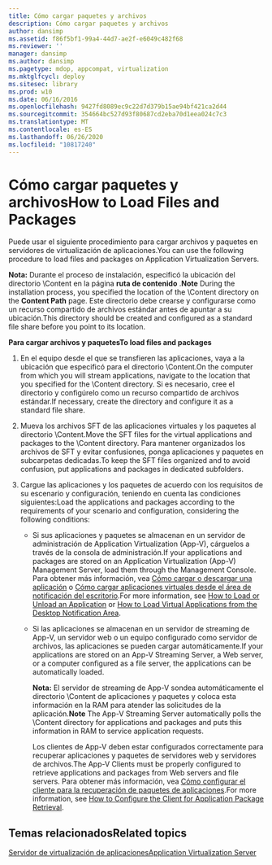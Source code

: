 ```yaml
---
title: Cómo cargar paquetes y archivos
description: Cómo cargar paquetes y archivos
author: dansimp
ms.assetid: f86f5bf1-99a4-44d7-ae2f-e6049c482f68
ms.reviewer: ''
manager: dansimp
ms.author: dansimp
ms.pagetype: mdop, appcompat, virtualization
ms.mktglfcycl: deploy
ms.sitesec: library
ms.prod: w10
ms.date: 06/16/2016
ms.openlocfilehash: 9427fd8089ec9c22d7d379b15ae94bf421ca2d44
ms.sourcegitcommit: 354664bc527d93f80687cd2eba70d1eea024c7c3
ms.translationtype: MT
ms.contentlocale: es-ES
ms.lasthandoff: 06/26/2020
ms.locfileid: "10817240"
---
```

# <span data-ttu-id="dd969-103">Cómo cargar paquetes y archivos</span><span class="sxs-lookup"><span data-stu-id="dd969-103">How to Load Files and Packages</span></span>


<span data-ttu-id="dd969-104">Puede usar el siguiente procedimiento para cargar archivos y paquetes en servidores de virtualización de aplicaciones.</span><span class="sxs-lookup"><span data-stu-id="dd969-104">You can use the following procedure to load files and packages on Application Virtualization Servers.</span></span>

<span data-ttu-id="dd969-105">**Nota:**  Durante el proceso de instalación, especificó la ubicación del directorio \\Content en la página **ruta de contenido** .</span><span class="sxs-lookup"><span data-stu-id="dd969-105">**Note** During the installation process, you specified the location of the \\Content directory on the **Content Path** page.</span></span> <span data-ttu-id="dd969-106">Este directorio debe crearse y configurarse como un recurso compartido de archivos estándar antes de apuntar a su ubicación.</span><span class="sxs-lookup"><span data-stu-id="dd969-106">This directory should be created and configured as a standard file share before you point to its location.</span></span>

 

**<span data-ttu-id="dd969-107">Para cargar archivos y paquetes</span><span class="sxs-lookup"><span data-stu-id="dd969-107">To load files and packages</span></span>**

1.  <span data-ttu-id="dd969-108">En el equipo desde el que se transfieren las aplicaciones, vaya a la ubicación que especificó para el directorio \\Content.</span><span class="sxs-lookup"><span data-stu-id="dd969-108">On the computer from which you will stream applications, navigate to the location that you specified for the \\Content directory.</span></span> <span data-ttu-id="dd969-109">Si es necesario, cree el directorio y configúrelo como un recurso compartido de archivos estándar.</span><span class="sxs-lookup"><span data-stu-id="dd969-109">If necessary, create the directory and configure it as a standard file share.</span></span>

2.  <span data-ttu-id="dd969-110">Mueva los archivos SFT de las aplicaciones virtuales y los paquetes al directorio \\Content.</span><span class="sxs-lookup"><span data-stu-id="dd969-110">Move the SFT files for the virtual applications and packages to the \\Content directory.</span></span> <span data-ttu-id="dd969-111">Para mantener organizados los archivos de SFT y evitar confusiones, ponga aplicaciones y paquetes en subcarpetas dedicadas.</span><span class="sxs-lookup"><span data-stu-id="dd969-111">To keep the SFT files organized and to avoid confusion, put applications and packages in dedicated subfolders.</span></span>

3.  <span data-ttu-id="dd969-112">Cargue las aplicaciones y los paquetes de acuerdo con los requisitos de su escenario y configuración, teniendo en cuenta las condiciones siguientes:</span><span class="sxs-lookup"><span data-stu-id="dd969-112">Load the applications and packages according to the requirements of your scenario and configuration, considering the following conditions:</span></span>

    -   <span data-ttu-id="dd969-113">Si sus aplicaciones y paquetes se almacenan en un servidor de administración de Application Virtualization (App-V), cárguelos a través de la consola de administración.</span><span class="sxs-lookup"><span data-stu-id="dd969-113">If your applications and packages are stored on an Application Virtualization (App-V) Management Server, load them through the Management Console.</span></span> <span data-ttu-id="dd969-114">Para obtener más información, vea [Cómo cargar o descargar una aplicación](how-to-load-or-unload-an-application.md) o [Cómo cargar aplicaciones virtuales desde el área de notificación del escritorio](how-to-load-virtual-applications-from-the-desktop-notification-area.md).</span><span class="sxs-lookup"><span data-stu-id="dd969-114">For more information, see [How to Load or Unload an Application](how-to-load-or-unload-an-application.md) or [How to Load Virtual Applications from the Desktop Notification Area](how-to-load-virtual-applications-from-the-desktop-notification-area.md).</span></span>

    -   <span data-ttu-id="dd969-115">Si las aplicaciones se almacenan en un servidor de streaming de App-V, un servidor web o un equipo configurado como servidor de archivos, las aplicaciones se pueden cargar automáticamente.</span><span class="sxs-lookup"><span data-stu-id="dd969-115">If your applications are stored on an App-V Streaming Server, a Web server, or a computer configured as a file server, the applications can be automatically loaded.</span></span>

        <span data-ttu-id="dd969-116">**Nota:**  El servidor de streaming de App-V sondea automáticamente el directorio \\Content de aplicaciones y paquetes y coloca esta información en la RAM para atender las solicitudes de la aplicación.</span><span class="sxs-lookup"><span data-stu-id="dd969-116">**Note** The App-V Streaming Server automatically polls the \\Content directory for applications and packages and puts this information in RAM to service application requests.</span></span>

        <span data-ttu-id="dd969-117">Los clientes de App-V deben estar configurados correctamente para recuperar aplicaciones y paquetes de servidores web y servidores de archivos.</span><span class="sxs-lookup"><span data-stu-id="dd969-117">The App-V Clients must be properly configured to retrieve applications and packages from Web servers and file servers.</span></span> <span data-ttu-id="dd969-118">Para obtener más información, vea [Cómo configurar el cliente para la recuperación de paquetes de aplicaciones](how-to-configure-the-client-for-application-package-retrieval.md).</span><span class="sxs-lookup"><span data-stu-id="dd969-118">For more information, see [How to Configure the Client for Application Package Retrieval](how-to-configure-the-client-for-application-package-retrieval.md).</span></span>

         

## <span data-ttu-id="dd969-119">Temas relacionados</span><span class="sxs-lookup"><span data-stu-id="dd969-119">Related topics</span></span>


[<span data-ttu-id="dd969-120">Servidor de virtualización de aplicaciones</span><span class="sxs-lookup"><span data-stu-id="dd969-120">Application Virtualization Server</span></span>](application-virtualization-server.md)

 

 





